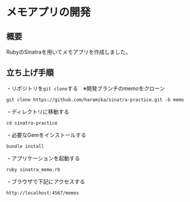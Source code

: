 # **メモアプリの開発**
## 概要
RubyのSinatraを用いてメモアプリを作成しました。

## 立ち上げ手順
・リポジトリを`git clone`する　※開発ブランチのmemoをクローン

    git clone https://github.com/haramika/sinatra-practice.git -b memo

・ディレクトリに移動する
  
    cd sinatra-practice

・必要なGemをインストールする

    bundle install

・アプリケーションを起動する

    ruby sinatra_memo.rb
  
・ブラウザで下記にアクセスする

    http://localhost:4567/memos
